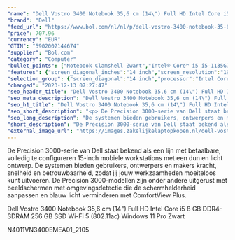 ```yaml
---
"name": "Dell Vostro 3400 Notebook 35,6 cm (14\") Full HD Intel Core i5 8 GB DDR4-SDRAM 256 GB SSD Wi-Fi 5 (802.11ac) Windows 11 Pro Zwart"
"brand": "Dell"
"feed_url": "https://www.bol.com/nl/nl/p/dell-vostro-3400-notebook-35-6-cm-full-hd-intel-core-i5-8-gb-ddr4-sdram-256-gb-ssd-wi-fi-5-windows-11-pro-zwart/9300000032081379"
"price": 707.96
"currency": "EUR"
"GTIN": "5902002144674"
"supplier": "Bol.com"
"category": "Computer"
"bullet_points": ["Notebook Clamshell Zwart","Intel® Core™ i5 i5-1135G7","35,6 cm (14\") Full HD 1920 x 1080 Pixels WVA LED backlight 16:9","8 GB DDR4-SDRAM 2666 MHz 1 x 8 GB","256 GB SSD","Intel Iris Xe Graphics","Wi-Fi 5 (802.11ac) Ethernet LAN 10,100,1000 Mbit/s Bluetooth","Lithium-Polymeer (LiPo) 42 Wh 45 W","Windows 11 Pro 64-bit"]
"features": {"screen_diagonal_inches":"14 inch","screen_resolution":"1920 x 1080 Pixels","processor_family":"Intel® Core™ i5","memory_size":"8 GB","memory_type":"DDR4-SDRAM","total_storage_space":"256 GB","operating_system":"Windows","battery_capacity":"42 Wh","width":"328,7 mm","depth":"239,5 mm","weight":"1,64 kg","graphics_card":"Intel Iris Xe Graphics"}
"selection_group": {"screen_diagonal":"14 inch","processor":"Intel Core i5","changed_price_past_3_days":false,"product_family":"Vostro"}
"changed": "2023-12-13 07:27:47"
"seo_header_title": "Dell Vostro 3400 Notebook 35,6 cm (14\") Full HD Intel Core i5 8 GB DDR4-SDRAM 256 GB SSD Wi-Fi 5 (802.11ac) Windows 11 Pro Zwart"
"seo_meta_description": "Dell Vostro 3400 Notebook 35,6 cm (14\") Full HD Intel Core i5 8 GB DDR4-SDRAM 256 GB SSD Wi-Fi 5 (802.11ac) Windows 11 Pro Zwart"
"seo_h1_title": "Dell Vostro 3400 Notebook 35,6 cm (14\") Full HD Intel Core i5 8 GB DDR4-SDRAM 256 GB SSD Wi-Fi 5 (802.11ac) Windows 11 Pro Zwart"
"seo_short_description": "<p> De Precision 3000-serie van Dell staat bekend als een lijn met betaalbare, volledig te configureren 15-inch mobiele workstations met een dun en licht ontwerp."
"seo_long_description": "De systemen bieden gebruikers, ontwerpers en makers kracht, snelheid en betrouwbaarheid, zodat jij jouw werkzaamheden moeiteloos kunt uitvoeren. De Precision 3000-modellen zijn onder andere uitgerust met beeldschermen met omgevingsdetectie die de schermhelderheid aanpassen en blauw licht verminderen met ComfortView Plus. </p>\n<p> Dell Vostro 3400 Notebook 35,6 cm (14\") Full HD Intel Core i5 8 GB DDR4-SDRAM 256 GB SSD Wi-Fi 5 (802. 11ac) Windows 11 Pro Zwart </p>\n<p> N4011VN3400EMEA01_2105 </p>"
"short_description": "De Precision 3000-serie van Dell staat bekend als een lijn met betaalbare, volledig te configureren 15-inch mobiele workstations met een dun en licht ontwerp. De systemen bieden gebruikers, ontwerpers en makers kracht, snelheid en betrouwbaarheid, zodat jij jouw werkzaamheden moeiteloos kunt uitvoeren. De Precision 3000-modellen zijn onder andere uitgerust met beeldschermen met omgevingsdetectie die de schermhelderheid aanpassen en blauw licht verminderen met ComfortView Plus. Dell Vostro 3400 Notebook 35,6 cm (14\") Full HD Intel Core i5 8 GB DDR4-SDRAM 256 GB SSD Wi-Fi 5 (802.11ac) Windows 11 Pro Zwart N4011VN3400EMEA01_2105"
"external_image_url": "https://images.zakelijkelaptopkopen.nl/dell-vostro-3400-notebook-35-6-cm-full-hd-intel-core-i5-8-gb-ddr4-sdram-256-gb-ssd-wi-fi-5-windows-11-pro-zwart.webp"
---
```


<p> De Precision 3000-serie van Dell staat bekend als een lijn met betaalbare, volledig te configureren 15-inch mobiele workstations met een dun en licht ontwerp. De systemen bieden gebruikers, ontwerpers en makers kracht, snelheid en betrouwbaarheid, zodat jij jouw werkzaamheden moeiteloos kunt uitvoeren. De Precision 3000-modellen zijn onder andere uitgerust met beeldschermen met omgevingsdetectie die de schermhelderheid aanpassen en blauw licht verminderen met ComfortView Plus. </p>
<p> Dell Vostro 3400 Notebook 35,6 cm (14") Full HD Intel Core i5 8 GB DDR4-SDRAM 256 GB SSD Wi-Fi 5 (802.11ac) Windows 11 Pro Zwart  </p>
<p> N4011VN3400EMEA01_2105 </p>